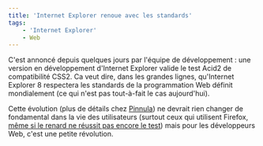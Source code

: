 ```yaml
---
title: 'Internet Explorer renoue avec les standards'
tags:
    - 'Internet Explorer'
    - Web
---
```


C'est annonc&#233; depuis quelques jours par l'&#233;quipe de d&#233;veloppement
: une version en d&#233;veloppement d'Internet Explorer valide le test Acid2 de
compatibilit&#233; CSS2\. Ca veut dire, dans les grandes lignes, qu'Internet
Explorer 8 respectera les standards de la programmation Web d&#233;finit
mondialement (ce qui n'est pas tout-&#224;-fait le cas aujourd'hui). </p>

Cette &#233;volution (plus de d&#233;tails chez
[Pinnula](http://www.pinnula.fr/news/01076-internet-explorer-8-passe-avec-succes-le-test-acid2/fr/))
ne devrait rien changer de fondamental dans la vie des utilisateurs (surtout
ceux qui utilisent Firefox,
[m&#234;me si le renard ne r&#233;ussit pas encore le test](http://blogs.developpeur.org/raptorxp/archive/2007/12/20/internet-explorer-8-0-respectera-les-standards-mieux-que-firefox.aspx))
mais pour les d&#233;veloppeurs Web, c'est une petite r&#233;volution.
